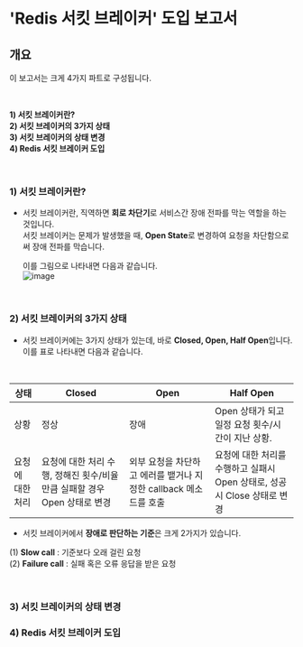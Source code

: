 

# 'Redis 서킷 브레이커'  도입 보고서 

## 개요

이 보고서는 크게 4가지 파트로 구성됩니다.

<br> 
  
**1) 서킷 브레이커란?** <br>
**2) 서킷 브레이커의 3가지 상태** <br>
**3) 서킷 브레이커의 상태 변경** <br>
**4) Redis 서킷 브레이커 도입** <br> 


<br> 


### 1) 서킷 브레이커란? 

- 서킷 브레이커란, 직역하면 **회로 차단기**로 서비스간 장애 전파를 막는 역할을 하는 것입니다. <br>
  서킷 브레이커는 문제가 발생했을 때, **Open State**로 변경하여 요청을 차단함으로써 장애 전파를 막습니다. <br>

  이를 그림으로 나타내면 다음과 같습니다. <br> 
![image](https://github.com/user-attachments/assets/f0dd10af-ca83-4bce-8537-467f2dd43a67)


<br>


### 2) 서킷 브레이커의 3가지 상태 

- 서킷 브레이커에는 3가지 상태가 있는데, 바로 **Closed, Open, Half Open**입니다. <br>
  이를 표로 나타내면 다음과 같습니다. <br>

<br> 


| 상태         | Closed                                       | Open                                    | Half Open                                |
|--------------|----------------------------------------------|-----------------------------------------|------------------------------------------|
| 상황         | 정상                                         | 장애                                    | Open 상태가 되고 일정 요청 횟수/시간이 지난 상황. |
| 요청에 대한 처리 | 요청에 대한 처리 수행, 정해진 횟수/비율만큼 실패할 경우 Open 상태로 변경 | 외부 요청을 차단하고 에러를 뱉거나 지정한 callback 메소드를 호출 | 요청에 대한 처리를 수행하고 실패시 Open 상태로, 성공시 Close 상태로 변경 |


- 서킷 브레이커에서 **장애로 판단하는 기준**은 크게 2가지가 있습니다. <br>

(1) **Slow call** : 기준보다 오래 걸린 요청 <br> 
(2) **Failure call** : 실패 혹은 오류 응답을 받은 요청 <br> 
  

<br> 


### 3) 서킷 브레이커의 상태 변경  







### 4) Redis 서킷 브레이커 도입 







